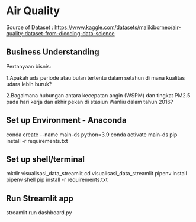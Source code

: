 # Air Quality
Source of Dataset : https://www.kaggle.com/datasets/malikiborneo/air-quality-dataset-from-dicoding-data-science

## Business Understanding
Pertanyaan bisnis:

1.Apakah ada periode atau bulan tertentu dalam setahun di mana kualitas udara lebih buruk?

2.Bagaimana hubungan antara kecepatan angin (WSPM) dan tingkat PM2.5 pada hari kerja dan akhir pekan di stasiun Wanliu dalam tahun 2016?

## Set up Environment - Anaconda
conda create --name main-ds python=3.9
conda activate main-ds
pip install -r requirements.txt

## Set up shell/terminal
mkdir visualisasi_data_streamlit
cd visualisasi_data_streamlit
pipenv install
pipenv shell
pip install -r requirements.txt

## Run Streamlit app
streamlit run dashboard.py



